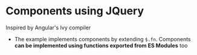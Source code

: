 # Components using JQuery

Inspired by Angular's Ivy compiler

- The example implements components by extending `$.fn`. Components **can be
  implemented using functions exported from ES Modules** too
